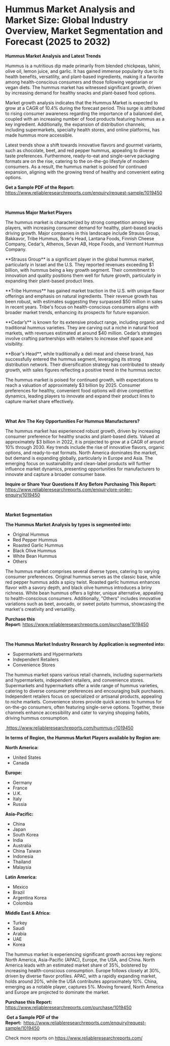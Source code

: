<p><h1>Hummus Market Analysis and Market Size: Global Industry Overview, Market Segmentation and Forecast (2025 to 2032)</h1></p><p><strong>Hummus Market Analysis and Latest Trends</strong></p>
<p><p>Hummus is a nutritious dip made primarily from blended chickpeas, tahini, olive oil, lemon juice, and garlic. It has gained immense popularity due to its health benefits, versatility, and plant-based ingredients, making it a favorite among health-conscious consumers and those following vegetarian or vegan diets. The hummus market has witnessed significant growth, driven by increasing demand for healthy snacks and plant-based food options.</p><p>Market growth analysis indicates that the Hummus Market is expected to grow at a CAGR of 10.4% during the forecast period. This surge is attributed to rising consumer awareness regarding the importance of a balanced diet, coupled with an increasing number of food products featuring hummus as a key ingredient. Additionally, the expansion of distribution channels, including supermarkets, specialty health stores, and online platforms, has made hummus more accessible.</p><p>Latest trends show a shift towards innovative flavors and gourmet variants, such as chocolate, beet, and red pepper hummus, appealing to diverse taste preferences. Furthermore, ready-to-eat and single-serve packaging formats are on the rise, catering to the on-the-go lifestyle of modern consumers. As a result, the hummus market is poised for continued expansion, aligning with the growing trend of healthy and convenient eating options.</p></p>
<p><strong>Get a Sample PDF of the Report:&nbsp;</strong> <a href="https://www.reliableresearchreports.com/enquiry/request-sample/1019450?utm_campaign=2219&utm_medium=2&utm_source=Github&utm_content=ia&utm_term=07042025&utm_id=hummus">https://www.reliableresearchreports.com/enquiry/request-sample/1019450</a></p>
<p>&nbsp;</p>
<p><strong>Hummus Major Market Players</strong></p>
<p><p>The hummus market is characterized by strong competition among key players, with increasing consumer demand for healthy, plant-based snacks driving growth. Major companies in this landscape include Strauss Group, Bakkavor, Tribe Hummus, Boar's Head, Lantana Foods, Finnish Cheese Company, Cedar’s, Athenos, Sevan AB, Hope Foods, and Vermont Hummus Company.</p><p>**Strauss Group** is a significant player in the global hummus market, particularly in Israel and the U.S. They reported revenues exceeding $1 billion, with hummus being a key growth segment. Their commitment to innovation and quality positions them well for future growth, particularly in expanding their plant-based product lines.</p><p>**Tribe Hummus** has gained market traction in the U.S. with unique flavor offerings and emphasis on natural ingredients. Their revenue growth has been robust, with estimates suggesting they surpassed $50 million in sales in recent years. Tribe's focus on health-conscious consumers aligns with broader market trends, enhancing its prospects for future expansion.</p><p>**Cedar’s** is known for its extensive product range, including organic and traditional hummus varieties. They are carving out a niche in natural food markets, with revenues estimated at around $40 million. Cedar’s strategies involve crafting partnerships with retailers to increase shelf space and visibility.</p><p>**Boar's Head**, while traditionally a deli meat and cheese brand, has successfully entered the hummus segment, leveraging its strong distribution network. Their diversification strategy has contributed to steady growth, with sales figures reflecting a positive trend in the hummus sector.</p><p>The hummus market is poised for continued growth, with expectations to reach a valuation of approximately $3 billion by 2025. Consumer preferences for healthy, convenient food options will drive competitive dynamics, leading players to innovate and expand their product lines to capture market share effectively.</p></p>
<p>&nbsp;</p>
<p><strong>What Are The Key Opportunities For Hummus Manufacturers?</strong></p>
<p><p>The hummus market has experienced robust growth, driven by increasing consumer preference for healthy snacks and plant-based diets. Valued at approximately $3 billion in 2022, it is projected to grow at a CAGR of around 10% through 2030. Key trends include the rise of innovative flavors, organic options, and ready-to-eat formats. North America dominates the market, but demand is expanding globally, particularly in Europe and Asia. The emerging focus on sustainability and clean-label products will further influence market dynamics, presenting opportunities for manufacturers to innovate and capture a broader consumer base.</p></p>
<p><strong>Inquire or Share Your Questions If Any Before Purchasing This Report:</strong> <a href="https://www.reliableresearchreports.com/enquiry/pre-order-enquiry/1019450?utm_campaign=2219&utm_medium=2&utm_source=Github&utm_content=ia&utm_term=07042025&utm_id=hummus">https://www.reliableresearchreports.com/enquiry/pre-order-enquiry/1019450</a></p>
<p>&nbsp;</p>
<p><strong>Market Segmentation</strong></p>
<p><strong>The Hummus Market Analysis by types is segmented into:</strong></p>
<p><ul><li>Original Hummus</li><li>Red Pepper Hummus</li><li>Roasted Garlic Hummus</li><li>Black Olive Hummus</li><li>White Bean Hummus</li><li>Others</li></ul></p>
<p><p>The hummus market comprises several diverse types, catering to varying consumer preferences. Original hummus serves as the classic base, while red pepper hummus adds a spicy twist. Roasted garlic hummus enhances flavor with a savory depth, and black olive hummus introduces a briny richness. White bean hummus offers a lighter, unique alternative, appealing to health-conscious consumers. Additionally, "Others" includes innovative variations such as beet, avocado, or sweet potato hummus, showcasing the market's creativity and versatility.</p></p>
<p><strong>Purchase this Report:&nbsp;</strong><a href="https://www.reliableresearchreports.com/purchase/1019450?utm_campaign=2219&utm_medium=2&utm_source=Github&utm_content=ia&utm_term=07042025&utm_id=hummus">https://www.reliableresearchreports.com/purchase/1019450</a></p>
<p>&nbsp;</p>
<p><strong>The Hummus Market Industry Research by Application is segmented into:</strong></p>
<p><ul><li>Supermarkets and Hypermarkets</li><li>Independent Retailers</li><li>Convenience Stores</li></ul></p>
<p><p>The hummus market spans various retail channels, including supermarkets and hypermarkets, independent retailers, and convenience stores. Supermarkets and hypermarkets offer a wide range of hummus varieties, catering to diverse consumer preferences and encouraging bulk purchases. Independent retailers focus on specialized or artisanal products, appealing to niche markets. Convenience stores provide quick access to hummus for on-the-go consumers, often featuring single-serve options. Together, these channels enhance accessibility and cater to varying shopping habits, driving hummus consumption.</p></p>
<p><a href="https://www.reliableresearchreports.com/hummus-r1019450?utm_campaign=2219&utm_medium=2&utm_source=Github&utm_content=ia&utm_term=07042025&utm_id=hummus">&nbsp;https://www.reliableresearchreports.com/hummus-r1019450</a></p>
<p><strong>In terms of Region, the Hummus Market Players available by Region are:</strong></p>
<p>
    <p> <strong> North America: </strong>
        <ul>
            <li>United States</li>
            <li>Canada</li>
        </ul>
        </p> 
    <p> <strong> Europe: </strong>
        <ul>
            <li>Germany</li>
            <li>France</li>
            <li>U.K.</li>
            <li>Italy</li>
            <li>Russia</li>
        </ul>
        </p> 
    <p> <strong> Asia-Pacific: </strong>
        <ul>
            <li>China</li>
            <li>Japan</li>
            <li>South Korea</li>
            <li>India</li>
            <li>Australia</li>
            <li>China Taiwan</li>
            <li>Indonesia</li>
            <li>Thailand</li>
            <li>Malaysia</li>
        </ul>
        </p> 
    <p> <strong> Latin America: </strong>
        <ul>
            <li>Mexico</li>
            <li>Brazil</li>
            <li>Argentina Korea</li>
            <li>Colombia</li>
        </ul>
        </p> 
    <p> <strong> Middle East & Africa: </strong>
        <ul>
            <li>Turkey</li>
            <li>Saudi</li>
            <li>Arabia</li>
            <li>UAE</li>
            <li>Korea</li>
        </ul>
    </p>
    </p>
<p><p>The hummus market is experiencing significant growth across key regions: North America, Asia-Pacific (APAC), Europe, the USA, and China. North America leads with an estimated market share of 35%, bolstered by increasing health-conscious consumption. Europe follows closely at 30%, driven by diverse flavor profiles. APAC, with a rapidly expanding market, holds around 20%, while the USA contributes approximately 10%. China, emerging as a notable player, captures 5%. Moving forward, North America and Europe are projected to dominate the market.</p></p>
<p><strong>Purchase this Report: </strong><a href="https://www.reliableresearchreports.com/purchase/1019450?utm_campaign=2219&utm_medium=2&utm_source=Github&utm_content=ia&utm_term=07042025&utm_id=hummus">https://www.reliableresearchreports.com/purchase/1019450</a></p>
<p>&nbsp;<strong>Get a Sample PDF of the Report:&nbsp;&nbsp;</strong><a href="https://www.reliableresearchreports.com/enquiry/request-sample/1019450?utm_campaign=2219&utm_medium=2&utm_source=Github&utm_content=ia&utm_term=07042025&utm_id=hummus">https://www.reliableresearchreports.com/enquiry/request-sample/1019450</a></p>
<p><strong></strong></p>
<p>Check more reports on <a href="https://www.reliableresearchreports.com/?utm_campaign=2219&utm_medium=2&utm_source=Github&utm_content=ia&utm_term=07042025&utm_id=hummus">https://www.reliableresearchreports.com/</a></p>